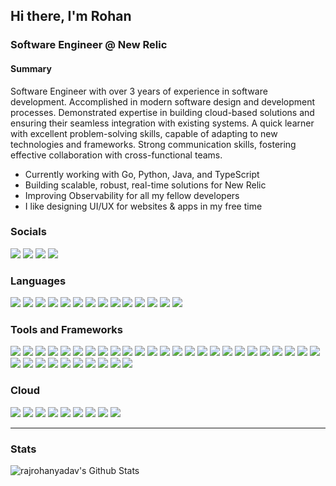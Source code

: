 ## Hi there, I'm Rohan

### Software Engineer @ New Relic
#### Summary
Software Engineer with over 3 years of experience in software development. Accomplished in modern software design and development processes. Demonstrated expertise in building cloud-based solutions and ensuring their seamless integration with existing systems. A quick learner with excellent problem-solving skills, capable of adapting to new technologies and frameworks. Strong communication skills, fostering effective collaboration with cross-functional teams.
- Currently working with Go, Python, Java, and TypeScript
- Building scalable, robust, real-time solutions for New Relic
- Improving Observability for all my fellow developers
- I like designing UI/UX for websites & apps in my free time

### Socials
[<img src="https://img.shields.io/badge/Rohan%20Yadav-0A0A0A.svg?&logo=devdotto&logoColor=white"/>][dev.to]
[<img src="https://img.shields.io/badge/rajrohanyadav-0A66C2.svg?&logo=linkedin&logoColor=white"/>][linkedin]
[<img src="https://img.shields.io/badge/Rohan%20Yadav-5865F2.svg?&logo=Discord&logoColor=white"/>][discord]
[<img src="https://img.shields.io/badge/rajrohanyadav-000000.svg?&logo=x&logoColor=white"/>][Twitter]

### Languages

<img src="https://img.shields.io/badge/Go%20-00ADD8.svg?&style=for-the-badge&logo=go&logoColor=white"/> <img src="https://img.shields.io/badge/python%20-3776AB.svg?&style=for-the-badge&logo=python&logoColor=white"/>
<img src="https://img.shields.io/badge/javascript%20-F7DF1E.svg?&style=for-the-badge&logo=javascript&logoColor=black"/> 
<img src="https://img.shields.io/badge/typescript%20-3178C6.svg?&style=for-the-badge&logo=typescript&logoColor=white"/> 
<img src="https://img.shields.io/badge/markdown-000000.svg?&style=for-the-badge&logo=markdown&logoColor=white"/>
<img src="https://img.shields.io/badge/html5%20-E34F26.svg?&style=for-the-badge&logo=html5&logoColor=white"/>
<img src="https://img.shields.io/badge/css3%20-1572B6.svg?&style=for-the-badge&logo=css3&logoColor=white"/>
<img src="https://img.shields.io/badge/bash-4EAA25.svg?&style=for-the-badge&logo=gnubash&logoColor=white"/>
<img src="https://img.shields.io/badge/rust-000000.svg?&style=for-the-badge&logo=rust&logoColor=white"/>
<img src="https://img.shields.io/badge/dart-0175C2.svg?&style=for-the-badge&logo=dart&logoColor=white"/>
<img src="https://img.shields.io/badge/sass%20-CC6699.svg?&style=for-the-badge&logo=sass&logoColor=white"/>
<img src="https://img.shields.io/badge/ansible-EE0000.svg?&style=for-the-badge&logo=ansible&logoColor=white"/>
<img src="https://img.shields.io/badge/groovy-4298B8.svg?&style=for-the-badge&logo=apachegroovy&logoColor=white"/>
<img src="https://img.shields.io/badge/swagger-85EA2D.svg?&style=for-the-badge&logo=swagger&logoColor=white"/>

### Tools and Frameworks

<img src="https://img.shields.io/badge/git%20-F05032.svg?&style=for-the-badge&logo=git&logoColor=white"/> <img src="https://img.shields.io/badge/docker%20-2496ED.svg?&style=for-the-badge&logo=docker&logoColor=white"/>
<img src="https://img.shields.io/badge/kubernetes%20-326CE5.svg?&style=for-the-badge&logo=kubernetes&logoColor=white" />
<img src="https://img.shields.io/badge/mysql-4479A1.svg?&style=for-the-badge&logo=mysql&logoColor=white"/>
<img src="https://img.shields.io/badge/kafka-231F20.svg?&style=for-the-badge&logo=apachekafka&logoColor=white"/>
<img src="https://img.shields.io/badge/github%20-181717.svg?&style=for-the-badge&logo=github&logoColor=white"/>
<img src="https://img.shields.io/badge/react%20-61DAFB.svg?&style=for-the-badge&logo=react&logoColor=black" />
<img src="https://img.shields.io/badge/angular%20-DD0031.svg?&style=for-the-badge&logo=angular&logoColor=white"/>
<img src="https://img.shields.io/badge/fastapi%20-009688.svg?&style=for-the-badge&logo=fastapi&logoColor=white"/>
<img src="https://img.shields.io/badge/flask%20-000000.svg?&style=for-the-badge&logo=flask&logoColor=white"/>
<img src="https://img.shields.io/badge/next.js%20-000000.svg?&style=for-the-badge&logo=next.js&logoColor=white" />
<img src="https://img.shields.io/badge/gitlab%20-FC6D26.svg?&style=for-the-badge&logo=gitlab&logoColor=white"/>
<img src ="https://img.shields.io/badge/MongoDB-47A248.svg?&style=for-the-badge&logo=mongodb&logoColor=white"/>
<img src="https://img.shields.io/badge/PyTorch%20-EE4C2C.svg?&style=for-the-badge&logo=PyTorch&logoColor=white" />
<img src="https://img.shields.io/badge/Jupyter%20-F37626.svg?&style=for-the-badge&logo=Jupyter&logoColor=white" />
<img src="https://img.shields.io/badge/keras-D00000.svg?&style=for-the-badge&logo=keras&logoColor=white"/>
<img src="https://img.shields.io/badge/pandas%20-150458.svg?&style=for-the-badge&logo=pandas&logoColor=white" />
<img src="https://img.shields.io/badge/numpy%20-013243.svg?&style=for-the-badge&logo=numpy&logoColor=white" />
<img src="https://img.shields.io/badge/jenkins%20-D24939.svg?&style=for-the-badge&logo=jenkins&logoColor=white" />
<img src="https://img.shields.io/badge/tauri%20-24C8D8.svg?&style=for-the-badge&logo=tauri&logoColor=white" />
<img src="https://img.shields.io/badge/okta%20-007DC1.svg?&style=for-the-badge&logo=okta&logoColor=white" />
<img src="https://img.shields.io/badge/spring-6DB33F.svg?&style=for-the-badge&logo=spring&logoColor=white" />
<img src="https://img.shields.io/badge/Flutter%20-02569B.svg?&style=for-the-badge&logo=Flutter&logoColor=white" />
<img src="https://img.shields.io/badge/jira%20-0052CC.svg?&style=for-the-badge&logo=jira&logoColor=white" />
<img src="https://img.shields.io/badge/confluence%20-172B4D.svg?&style=for-the-badge&logo=confluence&logoColor=white" />
<img src="https://img.shields.io/badge/graphql%20-E10098.svg?&style=for-the-badge&logo=graphql&logoColor=white" />
<img src="https://img.shields.io/badge/datadog%20-632CA6.svg?&style=for-the-badge&logo=datadog&logoColor=white" />
<img src="https://img.shields.io/badge/django%20-092E20.svg?&style=for-the-badge&logo=django&logoColor=white" />
<img src="https://img.shields.io/badge/figma%20-F24E1E.svg?&style=for-the-badge&logo=figma&logoColor=white" />
<img src="https://img.shields.io/badge/firebase%20-FFCA28.svg?&style=for-the-badge&logo=firebase&logoColor=white" />
<img src="https://img.shields.io/badge/github%20actions%20-2088FF.svg?&style=for-the-badge&logo=githubactions&logoColor=white" />
<img src="https://img.shields.io/badge/github%20pages%20-222222.svg?&style=for-the-badge&logo=githubpages&logoColor=white" />
<img src="https://img.shields.io/badge/opencv%20-5C3EE8.svg?&style=for-the-badge&logo=opencv&logoColor=white" />
<img src="https://img.shields.io/badge/openid%20-F78C40.svg?&style=for-the-badge&logo=openid&logoColor=white" />
<img src="https://img.shields.io/badge/postgresql%20-4169E1.svg?&style=for-the-badge&logo=postgresql&logoColor=white" />

### Cloud
<img src="https://img.shields.io/badge/aws%20-232F3E.svg?&style=for-the-badge&logo=amazon%20aws&logoColor=white" /> <img src="https://img.shields.io/badge/aws%20lambda-FF9900.svg?&style=for-the-badge&logo=awslambda&logoColor=white" />
<img src="https://img.shields.io/badge/dynamodb-4053D6.svg?&style=for-the-badge&logo=amazondynamodb&logoColor=white" />
<img src="https://img.shields.io/badge/cloudwatch-FF4F8B.svg?&style=for-the-badge&logo=amazoncloudwatch&logoColor=white" />
<img src="https://img.shields.io/badge/apigateway-FF4F8B.svg?&style=for-the-badge&logo=amazonapigateway&logoColor=white" />
<img src="https://img.shields.io/badge/ec2-FF9900.svg?&style=for-the-badge&logo=amazonec2&logoColor=white" />
<img src="https://img.shields.io/badge/aws%20s3-569A31.svg?&style=for-the-badge&logo=amazons3&logoColor=white" />
<img src="https://img.shields.io/badge/aws%20fargate-FF9900.svg?&style=for-the-badge&logo=awsfargate&logoColor=white" />
<img src="https://img.shields.io/badge/azure%20-0078D4.svg?&style=for-the-badge&logo=microsoft%20azure&logoColor=white" />

---

### Stats

<img align="left" alt="rajrohanyadav's Github Stats" src="https://github-readme-stats.rajrohanyadav.vercel.app/api?username=rajrohanyadav&show_icons=true&hide_border=true&count_private=true&bg_color=30,e96443,904e95&title_color=fff&text_color=fff" />

[website]: https://rohan-yadav.web.app
[twitter]: https://twitter.com/rajrohanyadav
[linkedin]: https://www.linkedin.com/in/rajrohanyadav
[dev.to]: https://www.dev.to/rajrohanyadav
[discord]: https://discord.gg/486VmPz
